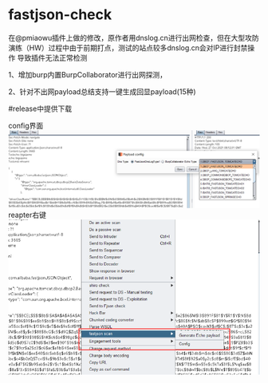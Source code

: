 # fastjson-check

在@pmiaowu插件上做的修改，原作者用dnslog.cn进行出网检查，但在大型攻防演练（HW）过程中由于前期打点，测试的站点较多dnslog.cn会对IP进行封禁操作
导致插件无法正常检测


1、增加burp内置BurpCollaborator进行出网探测，

2、针对不出网payload总结支持一键生成回显payload(15种)


#release中提供下载

config界面
![Alt text](https://github.com/bigsizeme/fastjson-check/blob/main/1.png)
reapter右键
![Alt text](https://github.com/bigsizeme/fastjson-check/blob/main/2.png)

